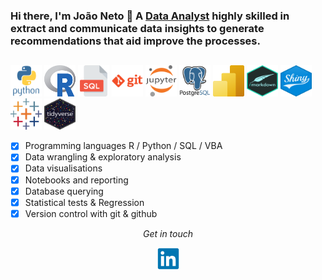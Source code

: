 ### Hi there, I'm João Neto 👋 A [Data Analyst](https://codeclan.com/courses/data-analysis/) highly skilled in extract and communicate data insights to generate recommendations that aid improve the processes.
        
         
##
<img src= "https://github.com/netojoao85/icons/blob/main/python.svg" width = "50" height = "50" />   <img src= "https://github.com/netojoao85/icons/blob/main/r_programming.svg" width = "50" height = "50" />   <img src= "https://github.com/netojoao85/icons/blob/main/sql.svg" width = "50" height = "50" /> <img src= "https://github.com/netojoao85/icons/blob/main/git.svg" width = "50" height = "50" /> <img src="https://github.com/netojoao85/icons/blob/main/jupyter.svg" width = "50" height = "50" /> <img src= "https://github.com/netojoao85/icons/blob/main/postres_sql.svg" width = "50" height = "50" />  <img src= "https://github.com/netojoao85/icons/blob/main/power_bi.svg" width = "50" height = "50" /> <img src= "https://github.com/netojoao85/icons/blob/main/rmarkdown.svg" width = "50" height = "50" /> <img src= "https://github.com/netojoao85/icons/blob/main/shiny.svg" width = "50" height = "50" /> <img src= "https://github.com/netojoao85/icons/blob/main/tableau.svg" width = "50" height = "50" /> <img src= "https://github.com/netojoao85/icons/blob/main/tidyverse.svg" width = "50" height = "50" />        
- [x] Programming languages R / Python / SQL / VBA
- [x] Data wrangling & exploratory analysis
- [x] Data visualisations      
- [x] Notebooks and reporting       
- [x] Database querying      
- [x] Statistical tests & Regression
- [x] Version control with git & github    
<p align = "center">
  <i> 
    Get in touch
  </i>
</p>
<p align="center">
  <a href = "https://www.linkedin.com/in/joaonetoprofile/" target = "_blank">
    <img src = "https://github.com/devicons/devicon/blob/master/icons/linkedin/linkedin-original.svg" alt = "linkedin logo" width = "35" height = "35" />
  </a> 
</p>
